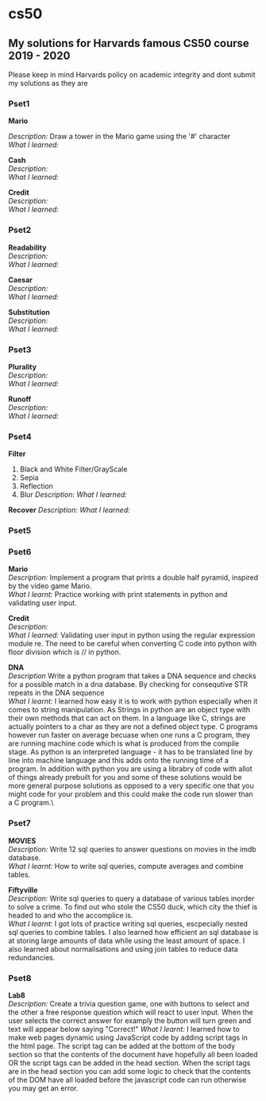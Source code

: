 # cs50
## My solutions for Harvards famous CS50 course 2019 - 2020
Please keep in mind Harvards policy on academic integrity and dont submit my solutions as they are

### Pset1
**Mario** 

*Description:* Draw a tower in the Mario game using the '#' character     
*What I learned:*

**Cash**   
*Description:*   
*What I learned:*  


**Credit**     
*Description:*     
*What I learned:*      

### Pset2
**Readability**  
*Description:*  
*What I learned:*

**Caesar**   
*Description:*   
*What I learned:*

**Substitution**  
*Description:*    
*What I learned:*

### Pset3     
**Plurality**      
*Description:*      
*What I learned:*

**Runoff**      
*Description:*    
*What I learned:*


### Pset4
**Filter**
1. Black and White Filter/GrayScale
2. Sepia
3. Reflection
4. Blur
*Description:*
*What I learned:*

**Recover**
*Description:*
*What I learned:*

### Pset5


### Pset6     
**Mario**     
*Description:* Implement a program that prints a double half pyramid, inspired by the video game Mario.     
*What I learnt:* Practice working with print statements in python and validating user input.    


**Credit**     
*Description:*     
*What I learned:* Validating user input in python using the regular expression module re. The need to be careful when converting C code into python with floor division which is // in python.     


**DNA**\
*Description* Write a python program that takes a DNA sequence and checks for a possible match in a dna database. By checking for consequtive STR repeats in the DNA sequence\
*What I learnt:* I learned how easy it is to work with python especially when it comes to string manipulation. As Strings in python are an object type with their own methods that can act on them. In a language like C, strings are actually pointers to a char as they are not a defined object type. C programs however run faster on average becuase when one runs a C program, they are running machine code which is what is produced from the compile stage. As python is an interpreted language - it has to be translated line by line into machine language and this adds onto the running time of a program. In addition with python you are using a librabry of code with allot of things already prebuilt for you and some of these solutions would be more general purpose solutions as opposed to a very specific one that you might code for your problem and this could make the code run slower than a C program.\

### Pset7
**MOVIES**  
*Description:* Write 12 sql queries to answer questions on movies in the imdb database.  
*What I learnt:* How to write sql queries, compute averages and combine tables.  

**Fiftyville**      
*Description:* Write sql queries to query a database of various tables inorder to solve a crime. To find out who stole the CS50 duck, which city the thief is headed to and who the accomplice is.\
*What I learnt:* I got lots of practice writing sql queries, escpecially nested sql queries to combine tables. I also learned how efficient an sql database is at storing large amounts of data while using the least amount of space. I also learned about normalisations and using join tables to reduce data redundancies.
### Pset8
**Lab8**     
*Description:* Create a trivia question game, one with buttons to select and the other a free response question which will react to user input. When the user selects the correct answer for examply the button will turn green and text will appear below saying "Correct!"
*What I learnt:* I learned how to make web pages dynamic using JavaScript code by adding script tags in the html page. The script tag can be added at the bottom of the body section so that the contents of the document have hopefully all been loaded OR the script tags can be added in the head section. When the script tags are in the head section you can add some logic to check that the contents of the DOM have all loaded before the javascript code can run otherwise you may get an error.
